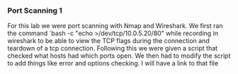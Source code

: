 ### Port Scanning 1
For this lab we were port scanning with Nmap and Wireshark. We first ran the command `bash -c "echo >/dev/tcp/10.0.5.20/80" while recording in wireshark to be 
able to view the TCP flags during the connection and teardown of a tcp connection. Following this we were given a script that checked what hosts had which ports open. We then had to modify the script
to add things like error and options checking. I will have a link to that file 
